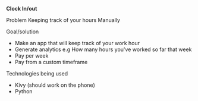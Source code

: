**Clock In/out**

Problem
Keeping track of your hours Manually

Goal/solution
- Make an app that will keep track of your work hour
- Generate analytics e.g How many hours you've worked so far that week
- Pay per week
- Pay from a custom timeframe

Technologies being used
- Kivy (should work on the phone)
- Python
